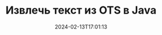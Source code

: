 ---
############################# Static ############################
layout: "auto-gen-parser"
date: 2024-02-13T17:01:13
draft: false
otherformats: 

############################# Head ############################
head_title: "Извлечь текст из OTS в Java"
head_description: "Быстро извлекайте текст из файла OTS в Java. Сохраните новый документ, содержащий выбранные страницы, с помощью API слияния документов."

############################# Header ############################
title: "Извлечь текст из OTS в Java"
description: "Извлеките текст из OTS с помощью нескольких строк кода Java."
bg_image: "https://cms.admin.containerize.com/templates/aspose/App_Themes/V3/images/bg/header1.png"
bg_overlay: false
button:
    enable: true
    icon: "fas fa-arrow-down"
    label: "Скачать бесплатную пробную версию"
    link: "https://downloads.groupdocs.com/parser/java"

############################# SubMenu ############################
submenu:
    enable: true

    left:
        img_alt: "GroupDocs.Parser for Java"
        image: "https://cms.admin.containerize.com/templates/groupdocs/images/product-logos/90x90-noborder/groupdocs-parser-java.png"
        product: "GroupDocs.Parser"
        platform: "Java"

    middle:
        button:

            # button loop
            - link: "https://apireference.groupdocs.com/parser/java"
              text: "Справочник по API"

            # button loop
            - link: "https://github.com/groupdocs-parser"
              text: "Примеры кода"

            # button loop
            - link: "https://products.groupdocs.app/parser/family"
              text: "Живые демонстрации"

            # button loop
            - link: "https://purchase.groupdocs.com/pricing/parser/java"
              text: "Цены"

    right:
        link_download: "https://downloads.groupdocs.com/parser"
        link_learn: "https://docs.groupdocs.com/parser/java"
        link_buy: "https://purchase.groupdocs.com"

############################# About ############################
about:
    enable: true
    title: "Как извлечь текст из OTS файлов Java API?"
    content: |
        [GroupDocs.Parser for Java](/ru/parser/java/) — это API для извлечения текста, изображений и метаданных, поддерживающий более 50 популярных типов документов, помогающий создавать бизнес-приложения с функциями парсинга необработанных данных. , структурированный и форматированный текст. Он также поддерживает анализ документов с использованием предопределенных шаблонов и позволяет быстро и точно извлекать сложные данные из счетов-фактур и других типичных документов. GroupDocs.Parser для Java позволяет извлекать текст и метаданные из защищенных паролем файлов всех популярных форматов, включая документы обработки текста, электронные таблицы Excel, презентации PowerPoint, файлы OneNote, PDF и ZIP-архивы.
        
        GroupDocs.Parser API — правильный выбор для корпоративных решений, которым требуется функция извлечения текста из файлов. Эти API хорошо поддерживаются во всех основных операционных системах и платформах, включая Java runtime: J2SE 6.0 and above.

############################# Steps ############################
steps:
    enable: true
    title_left: "Извлечь текст из OTS в Java"
    content_left: |
        [GroupDocs.Parser for Java](/ru/parser/java/) позволяет разработчикам Java легко извлекать текст из файла OTS, реализуя несколько простых шаги.
        
        * Создать объект [Parser](https://reference.groupdocs.com/java/parser/com.groupdocs.parser/Parser) для исходного документа;
        * Вызовите метод [getText](https://reference.groupdocs.com/parser/java/com.groupdocs.parser/parser/#getText--) и получите [TextReader](https://reference.groupdocs.com/java/parser/com.groupdocs.parser.data/TextReader) объект;
        * Проверить, не является ли ридер *null* (поддерживается извлечение текста для документа);
        * Прочитайте текст от читателя.

    title_right: "Узнать больше про извлечение текста"
    content_right: |
        * <a href="https://docs.groupdocs.com/parser/java/extract-text-in-accurate-mode/">Как извлечь текст в точном режиме в Java</a>
        * <a href="https://docs.groupdocs.com/parser/java/extract-text-in-raw-mode/">Как извлечь текст в быстром режиме в Java</a>
 
    code: |
     {{% parser/additional-styles %}}
     {{< parser/code-parser title="Как извлечь текст из файла OTS, используя пример кода Java">}}

        ```java    
        // Извлечь текст из файла OTS с помощью API GroupDocs.Parser
        // Создайте экземпляр класса Parser
        try (Parser parser = new Parser(filePath)) {
            // Извлечь текст в ридер
            try (TextReader reader = parser.getText()) {
                // Распечатать текст из документа
                // Если извлечение текста не поддерживается, средство чтения недействительно.
                System.out.println(reader == null ? "Извлечение текста не поддерживается" : reader.readToEnd());
            }
        }
        ```
     {{< /parser/code-parser >}}

############################# More ############################
more:
    enable: true
    title_left: "Системные Требования"
    content_left: |
        GroupDocs.Parser for Java API поддерживаются на всех основных платформах и операционных системах. Перед выполнением приведенного ниже кода убедитесь, что в вашей системе установлены следующие предварительные компоненты.
        
        * Операционные системы: Microsoft Windows, Linux, MacOS
        * Среды разработки: NetBeans, Intellij IDEA, Eclipse, etc.
        * Фреймворки
        * Загрузите последнюю версию GroupDocs.Parser for Java из [Maven](https://repository.groupdocs.com/webapp/#/artifacts/browse/tree/General/repo/com/groupdocs/groupdocs-parser)

    title_right: "Зачем использовать GroupDocs.Parser for Java"
    content_right: |
        * Поддержка извлечения простого текста из любых поддерживаемых документов    
        * Парсинг документов по пользовательским шаблонам    
        * Полная поддержка извлечения структурированного текста    
        * Текстовый поиск по ключевому слову и регулярному выражению    
        * Извлечение форматированного текста, метаданных, изображений, контейнеров и вложений    
        * Извлечение оглавления для некоторых поддерживаемых форматов документов    
        * Парсинг данных форм из PDF-документов    
        * Извлечение гиперссылок из документа   

############################# Demos ############################
demos:
    enable: true
    title: "Демонстрации в реальном времени — извлечение текста из OTS онлайн"
    content: |
       Извлеките текст из файла OTS прямо сейчас, посетив веб-сайт [GroupDocs.Parser Live Demos](https://products.groupdocs.app/parser/text/ots).
       Живая демонстрация имеет следующие преимущества.
        
############################# About Formats ############################
about_formats:
    enable: true

############################# More Formats ############################
more_formats:
    enable: true
    title: "Извлечение текста из других форматов документов"
    content: |
        Java API анализа документов и извлечения текста для форматов файлов и изображений. Извлеките данные для некоторых популярных форматов файлов, как указано ниже.

############################# Back to top ###############################
back_to_top:
    enable: true
---